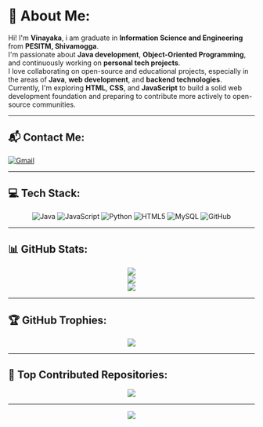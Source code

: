 # 💫 About Me:
Hi! I'm **Vinayaka**, i am graduate in **Information Science and Engineering** from **PESITM, Shivamogga**.  
I'm passionate about **Java development**, **Object-Oriented Programming**, and continuously working on **personal tech projects**.  
I love collaborating on open-source and educational projects, especially in the areas of **Java**, **web development**, and **backend technologies**.  
Currently, I'm exploring **HTML**, **CSS**, and **JavaScript** to build a solid web development foundation and preparing to contribute more actively to open-source communities.

---

## 📬 Contact Me:
[![Gmail](https://img.shields.io/badge/Gmail-D14836?style=for-the-badge&logo=gmail&logoColor=white)](mailto:vinayakah47@gmail.com)

---

## 💻 Tech Stack:
<div align="center">
  
![Java](https://img.shields.io/badge/Java-%23ED8B00.svg?style=for-the-badge&logo=openjdk&logoColor=white)
![JavaScript](https://img.shields.io/badge/JavaScript-%23323330.svg?style=for-the-badge&logo=javascript&logoColor=%23F7DF1E)
![Python](https://img.shields.io/badge/Python-3670A0?style=for-the-badge&logo=python&logoColor=ffdd54)
![HTML5](https://img.shields.io/badge/HTML5-%23E34F26.svg?style=for-the-badge&logo=html5&logoColor=white)
![MySQL](https://img.shields.io/badge/MySQL-%2300f.svg?style=for-the-badge&logo=mysql&logoColor=white)
![GitHub](https://img.shields.io/badge/GitHub-%23121011.svg?style=for-the-badge&logo=github&logoColor=white)

</div>

---

## 📊 GitHub Stats:
<div align="center">

![](https://github-readme-stats.vercel.app/api?username=Vinayaka471&theme=radical&hide_border=true&show_icons=true)  
![](https://nirzak-streak-stats.vercel.app/?user=Vinayaka471&theme=radical&hide_border=true)  
![](https://github-readme-stats.vercel.app/api/top-langs/?username=Vinayaka471&theme=radical&hide_border=true&layout=compact)

</div>

---

## 🏆 GitHub Trophies:
<div align="center">

![](https://github-profile-trophy.vercel.app/?username=Vinayaka471&theme=radical&no-frame=true&no-bg=true&margin-w=6)

</div>

---

## 🚀 Top Contributed Repositories:
<div align="center">

![](https://github-contributor-stats.vercel.app/api?username=Vinayaka471&limit=5&theme=dark&combine_all_yearly_contributions=true)

</div>

---

<div align="center">

[![](https://visitcount.itsvg.in/api?id=Vinayaka471&icon=0&color=5)](https://visitcount.itsvg.in)

</div>
